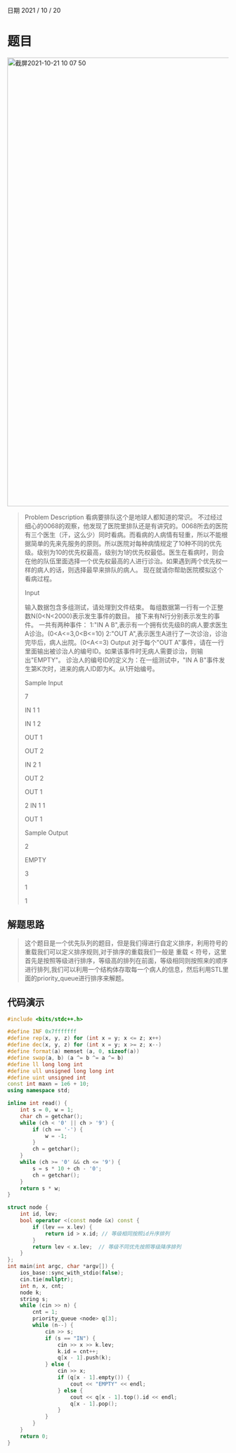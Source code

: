 日期 2021 / 10 / 20
# 题目
<img width="1021" alt="截屏2021-10-21 10 07 50" src="https://user-images.githubusercontent.com/73943232/138202366-a77c115c-e641-4d18-9b7d-0aebb41047eb.png">


> Problem Description
看病要排队这个是地球人都知道的常识。
不过经过细心的0068的观察，他发现了医院里排队还是有讲究的。0068所去的医院有三个医生（汗，这么少）同时看病。而看病的人病情有轻重，所以不能根据简单的先来先服务的原则。所以医院对每种病情规定了10种不同的优先级。级别为10的优先权最高，级别为1的优先权最低。医生在看病时，则会在他的队伍里面选择一个优先权最高的人进行诊治。如果遇到两个优先权一样的病人的话，则选择最早来排队的病人。
> 现在就请你帮助医院模拟这个看病过程。
> 
>Input
>
>输入数据包含多组测试，请处理到文件结束。
每组数据第一行有一个正整数N(0<N<2000)表示发生事件的数目。
接下来有N行分别表示发生的事件。
一共有两种事件：
1:"IN A B",表示有一个拥有优先级B的病人要求医生A诊治。(0<A<=3,0<B<=10)
2:"OUT A",表示医生A进行了一次诊治，诊治完毕后，病人出院。(0<A<=3)
Output
对于每个"OUT A"事件，请在一行里面输出被诊治人的编号ID。如果该事件时无病人需要诊治，则输出"EMPTY"。
诊治人的编号ID的定义为：在一组测试中，"IN A B"事件发生第K次时，进来的病人ID即为K。从1开始编号。
>
>
>Sample Input
>
>7
>
>IN 1 1
>
>IN 1 2
>
>OUT 1
>
>OUT 2
>
>IN 2 1
>
>OUT 2
>
>OUT 1
>
>2
>IN 1 1
>
>OUT 1
> 
>
>Sample Output
>
>2
>
>EMPTY
>
>3
>
>1
>
>1
 
## 解题思路
> 这个题目是一个优先队列的题目，但是我们得进行自定义排序，利用符号的重载我们可以定义排序规则,对于排序的重载我们一般是  重载 < 符号，这里首先是按照等级进行排序，等级高的排列在前面，等级相同则按照来的顺序进行排列,我们可以利用一个结构体存取每一个病人的信息，然后利用STL里面的priority_queue进行排序来解题。


## 代码演示

```cpp
#include <bits/stdc++.h>

#define INF 0x7fffffff
#define rep(x, y, z) for (int x = y; x <= z; x++)
#define dec(x, y, z) for (int x = y; x >= z; x--)
#define format(a) memset (a, 0, sizeof(a))
#define swap(a, b) (a ^= b ^= a ^= b)
#define ll long long int
#define ull unsigned long long int 
#define uint unsigned int
const int maxn = 1e6 + 10;
using namespace std;

inline int read() {
	int s = 0, w = 1;
	char ch = getchar();
	while (ch < '0' || ch > '9') {
		if (ch == '-') {
			w = -1;
		}
		ch = getchar();
	}
	while (ch >= '0' && ch <= '9') {
		s = s * 10 + ch - '0';
		ch = getchar();
	}
	return s * w;
}

struct node {
	int id, lev;
	bool operator <(const node &x) const {
		if (lev == x.lev) {
			return id > x.id; // 等级相同按照id升序排列
		}
		return lev < x.lev;  // 等级不同优先按照等级降序排列
	}
};
int main(int argc, char *argv[]) {
	ios_base::sync_with_stdio(false);
	cin.tie(nullptr);
	int n, x, cnt;
	node k;
	string s;
	while (cin >> n) {
		cnt = 1;
		priority_queue <node> q[3];
		while (n--) {
			cin >> s;
			if (s == "IN") {
				cin >> x >> k.lev;
				k.id = cnt++;
				q[x - 1].push(k);
			} else {
				cin >> x;
				if (q[x - 1].empty()) {
					cout << "EMPTY" << endl;
				} else {
					cout << q[x - 1].top().id << endl;
					q[x - 1].pop();
				}
			}
		}
	}
	return 0;
}
```
